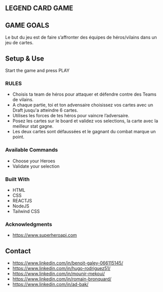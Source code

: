 ## LEGEND CARD GAME

## GAME GOALS
Le but du jeu est de faire s’affronter des équipes de héros/vilains dans un jeu de cartes.


## Setup & Use
Start the game and press PLAY

### RULES

- Choisis ta team de héros pour attaquer et défendre contre des Teams de vilains.
- A chaque partie, toi et ton advensaire choisissez vos cartes avec un Draft jusqu'a atteindre 6 cartes.
- Utilises les forces de tes héros pour vaincre l’adversaire.
- Posez les cartes sur le board et validez vos selections, la carte avec la meilleur stat gagne.
- Les deux cartes sont défaussées et le gagnant du combat marque un point.


### Available Commands

- Choose your Heroes
- Validate your selection

### Built With

- HTML
- CSS
- REACTJS
- NodeJS
- Tailwind CSS

### Acknowledgments

- https://www.superheroapi.com


## Contact

- https://www.linkedin.com/in/benoit-galey-066115145/
- https://www.linkedin.com/in/hugo-rodriguez51/
- https://www.linkedin.com/in/mounir-mekoui/
- https://www.linkedin.com/in/romain-bronquard/
- https://www.linkedin.com/in/ad-bak/

